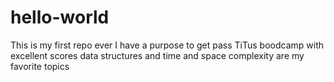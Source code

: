 # hello-world
This is my first repo ever
I have a purpose to get pass TiTus boodcamp with excellent scores
data structures and time and space complexity are my favorite topics

